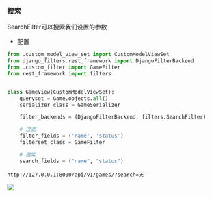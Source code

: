 ### 搜索

SearchFilter可以搜索我们设置的参数

- 配置

```python
from .custom_model_view_set import CustomModelViewSet
from django_filters.rest_framework import DjangoFilterBackend
from .custom_filter import GameFilter
from rest_framework import filters


class GameView(CustomModelViewSet):
    queryset = Game.objects.all()
    serializer_class = GameSerializer

    filter_backends = (DjangoFilterBackend, filters.SearchFilter)

    # 过滤
    filter_fields = ('name', 'status')
    filterset_class = GameFilter

    # 搜索
    search_fields = ("name", "status")
```

```
http://127.0.0.1:8000/api/v1/games/?search=天
```

![](https://tva1.sinaimg.cn/large/0082zybply1gbxno83n0vj31hs0pijun.jpg)


